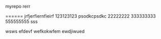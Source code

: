 myrepo
rerr






======
jrfjerfiernfieirf
123123123
psodkcpsdkc
22222222
333333333
555555555
sss

wsws
efdevf
wefkokwfem
ewdjiwued